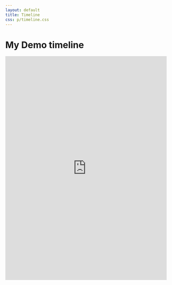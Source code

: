 ```yaml
---
layout: default
title: Timeline
css: p/timeline.css
---
```

# My Demo timeline 

 <iframe src='http://cdn.knightlab.com/libs/timeline/latest/embed/index.html?source=0At6NjQiEuW11dDlTdmEzVVhHQzM5clFzellkQXpldXc&font=Bevan-PotanoSans&maptype=roadmap&lang=en&height=700' width='100%' height='700' frameborder='0'></iframe>
